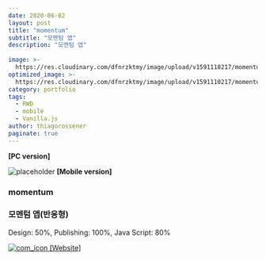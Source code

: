 ```yaml
---
date: 2020-06-02
layout: post
title: "momentum"
subtitle: "모멘텀 앱"
description: "모멘텀 앱"
  
image: >-
  https://res.cloudinary.com/dfnrzktmy/image/upload/v1591110217/momentum-768x433_mmlcad.png
optimized_image: >-
  https://res.cloudinary.com/dfnrzktmy/image/upload/v1591110217/momentum_sum-400x260_mn5uen.png
category: portfolio
tags: 
  - RWD
  - mobile
  - Vanilla.js
author: thiagorossener
paginate: true
---
```

<strong>[PC version]</strong>

![placeholder](https://res.cloudinary.com/dfnrzktmy/image/upload/v1591110218/momentum_rwd-400x866_adbudj.png "momentum Mobile image")
<strong>[Mobile version]</strong>

### momentum

### 모멘텀 앱(반응형)

Design: 50%, Publishing: 100%, Java Script: 80%

<a href="https://hjinyyyy.github.io/Momentum/" target="_blank">
<img src="https://res.cloudinary.com/dfnrzktmy/image/upload/v1586177444/com_icon-150x129_r9kppl.png" alt="com_icon" class="site_icon">
[Website]
</a>